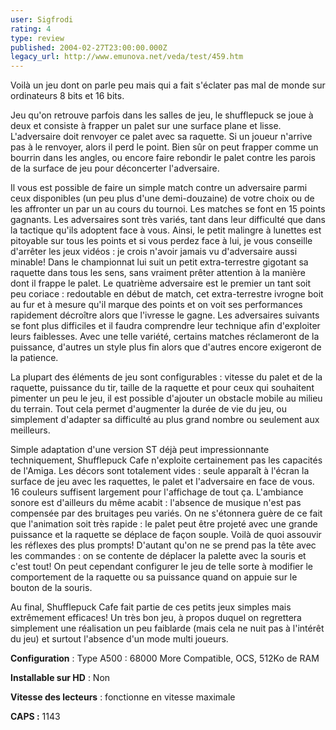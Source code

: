 ```yaml
---
user: Sigfrodi
rating: 4
type: review
published: 2004-02-27T23:00:00.000Z
legacy_url: http://www.emunova.net/veda/test/459.htm
---
```

Voilà un jeu dont on parle peu mais qui a fait s'éclater pas mal de monde sur ordinateurs 8 bits et 16 bits.  

  

Jeu qu'on retrouve parfois dans les salles de jeu, le shufflepuck se joue à deux et consiste à frapper un palet sur une surface plane et lisse. L'adversaire doit renvoyer ce palet avec sa raquette. Si un joueur n'arrive pas à le renvoyer, alors il perd le point. Bien sûr on peut frapper comme un bourrin dans les angles, ou encore faire rebondir le palet contre les parois de la surface de jeu pour déconcerter l'adversaire.  

  

Il vous est possible de faire un simple match contre un adversaire parmi ceux disponibles (un peu plus d'une demi-douzaine) de votre choix ou de les affronter un par un au cours du tournoi. Les matches se font en 15 points gagnants. Les adversaires sont très variés, tant dans leur difficulté que dans la tactique qu'ils adoptent face à vous. Ainsi, le petit malingre à lunettes est pitoyable sur tous les points et si vous perdez face à lui, je vous conseille d'arrêter les jeux vidéos : je crois n'avoir jamais vu d'adversaire aussi minable! Dans le championnat lui suit un petit extra-terrestre gigotant sa raquette dans tous les sens, sans vraiment prêter attention à la manière dont il frappe le palet. Le quatrième adversaire est le premier un tant soit peu coriace : redoutable en début de match, cet extra-terrestre ivrogne boit au fur et à mesure qu'il marque des points et on voit ses performances rapidement décroître alors que l'ivresse le gagne. Les adversaires suivants se font plus difficiles et il faudra comprendre leur technique afin d'exploiter leurs faiblesses. Avec une telle variété, certains matches réclameront de la puissance, d'autres un style plus fin alors que d'autres encore exigeront de la patience.  

  

La plupart des éléments de jeu sont configurables : vitesse du palet et de la raquette, puissance du tir, taille de la raquette et pour ceux qui souhaitent pimenter un peu le jeu, il est possible d'ajouter un obstacle mobile au milieu du terrain. Tout cela permet d'augmenter la durée de vie du jeu, ou simplement d'adapter sa difficulté au plus grand nombre ou seulement aux meilleurs.  

  

Simple adaptation d'une version ST déjà peut impressionnante techniquement, Shufflepuck Cafe n'exploite certainement pas les capacités de l'Amiga. Les décors sont totalement vides : seule apparaît à l'écran la surface de jeu avec les raquettes, le palet et l'adversaire en face de vous. 16 couleurs suffisent largement pour l'affichage de tout ça. L'ambiance sonore est d'ailleurs du même acabit : l'absence de musique n'est pas compensée par des bruitages peu variés. On ne s'étonnera guère de ce fait que l'animation soit très rapide : le palet peut être projeté avec une grande puissance et la raquette se déplace de façon souple. Voilà de quoi assouvir les réflexes des plus prompts! D'autant qu'on ne se prend pas la tête avec les commandes : on se contente de déplacer la palette avec la souris et c'est tout! On peut cependant configurer le jeu de telle sorte à modifier le comportement de la raquette ou sa puissance quand on appuie sur le bouton de la souris.  

  

Au final, Shufflepuck Cafe fait partie de ces petits jeux simples mais extrêmement efficaces! Un très bon jeu, à propos duquel on regrettera simplement une réalisation un peu faiblarde (mais cela ne nuit pas à l'intérêt du jeu) et surtout l'absence d'un mode multi joueurs.  

  

**Configuration** : Type A500 : 68000 More Compatible, OCS, 512Ko de RAM  

  

**Installable sur HD** : Non  

  

**Vitesse des lecteurs** : fonctionne en vitesse maximale  

  

**CAPS :** 1143